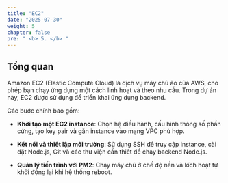 ```yaml
---
title: "EC2"
date: "2025-07-30"
weight: 5
chapter: false
pre: " <b> 5. </b> "
---
```


## Tổng quan

Amazon EC2 (Elastic Compute Cloud) là dịch vụ máy chủ ảo của AWS, cho phép bạn chạy ứng dụng một cách linh hoạt và theo nhu cầu. Trong dự án này, EC2 được sử dụng để triển khai ứng dụng backend.

Các bước chính bao gồm:

- **Khởi tạo một EC2 instance**: Chọn hệ điều hành, cấu hình thông số phần cứng, tạo key pair và gắn instance vào mạng VPC phù hợp.

- **Kết nối và thiết lập môi trường**: Sử dụng SSH để truy cập instance, cài đặt Node.js, Git và các thư viện cần thiết để chạy backend Node.js.

- **Quản lý tiến trình với PM2**: Chạy máy chủ ở chế độ nền và kích hoạt tự khởi động lại khi hệ thống reboot.
